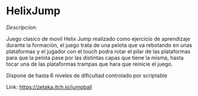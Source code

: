 # HelixJump

*Descripcion:*

Juego clasico de movil Helix Jump realizado como ejercicio de aprendizaje durante la formación, el juego trata de una pelota que va rebotando en unas plataformas y el jugador con el touch podra rotar el pilar de las plataformas para que la pelota pase por las distintas capas que tiene la misma, hasta tocar una de las plataformas trampas que hara que reinicie el juego.

Dispone de hasta 6 niveles de dificultad controlado por scriptable

Link: https://zetaka.itch.io/jumpball
